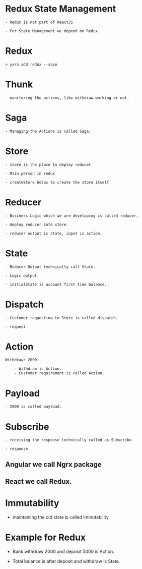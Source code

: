 # Redux State Management

    - Redux is not part of ReactJS

    - For State Management we depend on Redux.

# Redux

    > yarn add redux --save

# Thunk

    - monitoring the actions, like withdraw working or not.

# Saga

    - Managing the Actions is called Saga.

# Store

    - store is the place to deploy reducer

    - Main person in redux

    - createStore helps to create the store itself.

# Reducer

    - Business Logic which we are developing is called reducer.

    - deploy reducer into store.

    - reducer output is state, input is action.

# State

    - Reducer Output technically call State.

    - Logic output

    - initialState is account first time balance.

# Dispatch

    - Customer requesting to Store is called dispatch.

    - request

# Action

    Withdraw: 2000

        - Withdraw is Action.
        - Customer requirement is called Action.

# Payload

    - 2000 is called payload.

# Subscribe

    - receiving the response technically called as Subscribe.

    - response.

## Angular we call Ngrx package

## React we call Redux.

# Immutability

- maintaining the old state is called Immutability

# Example for Redux

- Bank withdraw 2000 and deposit 5000 is Action.

- Total balance is after deposit and withdraw is State.
